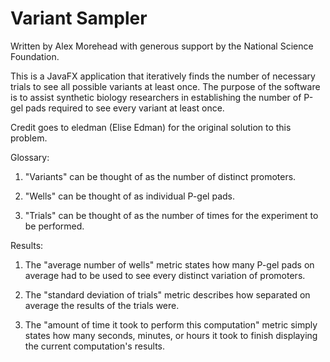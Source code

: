 # Variant Sampler

 Written by Alex Morehead with generous support by the National Science Foundation.

 This is a JavaFX application that iteratively finds the number of
 necessary trials to see all possible variants at least once.
 The purpose of the software is to assist synthetic biology
 researchers in establishing the number of P-gel pads required
 to see every variant at least once.

 Credit goes to eledman (Elise Edman) for the original solution to this problem.

 Glossary:

 1. "Variants" can be thought of as the number of distinct promoters.

 2. "Wells" can be thought of as individual P-gel pads.

 3. "Trials" can be thought of as the number of times for the experiment to be performed.

 Results:

 1. The "average number of wells" metric states how many P-gel pads on average
  had to be used to see every distinct variation of promoters.

 2. The "standard deviation of trials" metric describes how separated
  on average the results of the trials were.

 3. The "amount of time it took to perform this computation" metric simply states how
  many seconds, minutes, or hours it took to finish displaying the current computation's
  results.
